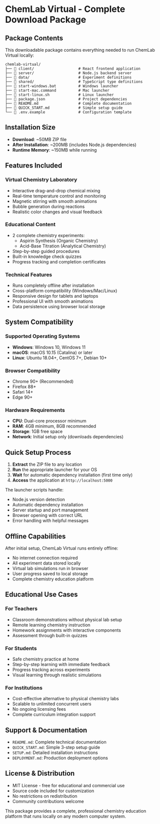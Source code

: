 # ChemLab Virtual - Complete Download Package

## Package Contents

This downloadable package contains everything needed to run ChemLab Virtual locally:

```
chemlab-virtual/
├── 📁 client/                    # React frontend application
├── 📁 server/                    # Node.js backend server
├── 📁 data/                      # Experiment definitions
├── 📁 shared/                    # TypeScript type definitions
├── 📄 start-windows.bat          # Windows launcher
├── 📄 start-mac.command          # Mac launcher  
├── 📄 start-linux.sh             # Linux launcher
├── 📄 package.json               # Project dependencies
├── 📄 README.md                  # Complete documentation
├── 📄 QUICK_START.md             # Simple setup guide
└── 📄 .env.example               # Configuration template
```

## Installation Size

- **Download**: ~50MB ZIP file
- **After Installation**: ~200MB (includes Node.js dependencies)
- **Runtime Memory**: ~150MB while running

## Features Included

### Virtual Chemistry Laboratory
- Interactive drag-and-drop chemical mixing
- Real-time temperature control and monitoring
- Magnetic stirring with smooth animations
- Bubble generation during reactions
- Realistic color changes and visual feedback

### Educational Content
- 2 complete chemistry experiments:
  - Aspirin Synthesis (Organic Chemistry)
  - Acid-Base Titration (Analytical Chemistry)
- Step-by-step guided procedures
- Built-in knowledge check quizzes
- Progress tracking and completion certificates

### Technical Features
- Runs completely offline after installation
- Cross-platform compatibility (Windows/Mac/Linux)
- Responsive design for tablets and laptops
- Professional UI with smooth animations
- Data persistence using browser local storage

## System Compatibility

### Supported Operating Systems
- **Windows**: Windows 10, Windows 11
- **macOS**: macOS 10.15 (Catalina) or later
- **Linux**: Ubuntu 18.04+, CentOS 7+, Debian 10+

### Browser Compatibility
- Chrome 90+ (Recommended)
- Firefox 88+
- Safari 14+
- Edge 90+

### Hardware Requirements
- **CPU**: Dual-core processor minimum
- **RAM**: 4GB minimum, 8GB recommended
- **Storage**: 1GB free space
- **Network**: Initial setup only (downloads dependencies)

## Quick Setup Process

1. **Extract** the ZIP file to any location
2. **Run** the appropriate launcher for your OS
3. **Wait** for automatic dependency installation (first time only)
4. **Access** the application at `http://localhost:5000`

The launcher scripts handle:
- Node.js version detection
- Automatic dependency installation
- Server startup and port management
- Browser opening with correct URL
- Error handling with helpful messages

## Offline Capabilities

After initial setup, ChemLab Virtual runs entirely offline:
- No internet connection required
- All experiment data stored locally
- Virtual lab simulations run in browser
- User progress saved to local storage
- Complete chemistry education platform

## Educational Use Cases

### For Teachers
- Classroom demonstrations without physical lab setup
- Remote learning chemistry instruction
- Homework assignments with interactive components
- Assessment through built-in quizzes

### For Students
- Safe chemistry practice at home
- Step-by-step learning with immediate feedback
- Progress tracking across experiments
- Visual learning through realistic simulations

### For Institutions
- Cost-effective alternative to physical chemistry labs
- Scalable to unlimited concurrent users
- No ongoing licensing fees
- Complete curriculum integration support

## Support & Documentation

- `README.md`: Complete technical documentation
- `QUICK_START.md`: Simple 3-step setup guide
- `SETUP.md`: Detailed installation instructions
- `DEPLOYMENT.md`: Production deployment options

## License & Distribution

- MIT License - free for educational and commercial use
- Source code included for customization
- No restrictions on redistribution
- Community contributions welcome

This package provides a complete, professional chemistry education platform that runs locally on any modern computer system.